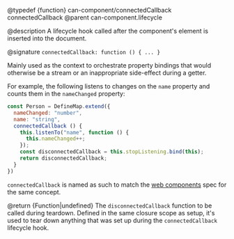 @typedef {function} can-component/connectedCallback connectedCallback
@parent can-component.lifecycle

@description A lifecycle hook called after the component's element is inserted into the document.

@signature `connectedCallback: function () { ... }`

Mainly used as the context to orchestrate property bindings that would
otherwise be a stream or an inappropriate side-effect during a getter.

For example, the following listens to changes on the `name` property
and counts them in the `nameChanged` property:

```javascript
const Person = DefineMap.extend({
  nameChanged: "number",
  name: "string",
  connectedCallback () {
    this.listenTo("name", function () {
      this.nameChanged++;
    });
    const disconnectedCallback = this.stopListening.bind(this);
    return disconnectedCallback;
  }
})
```

`connectedCallback` is named as such to match the [web components](https://developers.google.com/web/fundamentals/web-components/customelements#reactions) spec for the same concept.

  @return {Function|undefined} The `disconnectedCallback` function to be called during teardown. Defined in the same closure scope as setup, it's used to tear down anything that was set up during the `connectedCallback` lifecycle hook.

